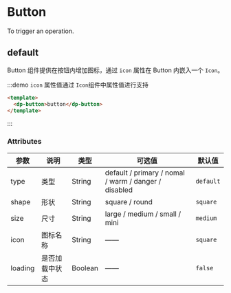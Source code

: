 # Button

To trigger an operation.

## default

Button 组件提供在按钮内增加图标，通过 `icon` 属性在 Button 内嵌入一个 `Icon`。

:::demo `icon` 属性值通过 `Icon`组件中属性值进行支持

```html
<template>
  <dp-button>button</dp-button>
</template>
```

:::

### Attributes

| 参数    | 说明           | 类型    | 可选值                                               | 默认值    |
| ------- | -------------- | ------- | ---------------------------------------------------- | --------- |
| type    | 类型           | String  | default / primary / nomal / warm / danger / disabled | `default` |
| shape   | 形状           | String  | square / round                                       | `square`  |
| size    | 尺寸           | String  | large / medium / small / mini                        | `medium`  |
| icon    | 图标名称       | String  | ——                                                   | `square`  |
| loading | 是否加载中状态 | Boolean | ——                                                   | `false`   |
